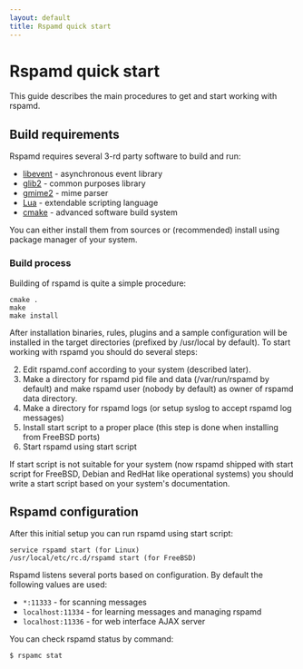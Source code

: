 ```yaml
---
layout: default
title: Rspamd quick start
---
```


# Rspamd quick start

This guide describes the main procedures to get and start working with rspamd.

## Build requirements

Rspamd requires several 3-rd party software to build and run:

* [libevent](http://www.monkey.org/~provos/libevent/) - asynchronous event library
* [glib2](http://library.gnome.org/devel/glib/) - common purposes library
* [gmime2](http://spruce.sourceforge.net/gmime/) - mime parser
* [Lua](http://www.lua.org/) - extendable scripting language
* [cmake](http://www.cmake.org/) - advanced software build system

You can either install them from sources or (recommended) install using package manager of your system.

### Build process

Building of rspamd is quite a simple procedure:

	cmake .
	make
	make install

After installation binaries, rules, plugins and a sample configuration will be installed in the target directories (prefixed by /usr/local by default). To start working with rspamd you should do several steps:

2. Edit rspamd.conf according to your system (described later).
3. Make a directory for rspamd pid file and data (/var/run/rspamd by default) and make rspamd user (nobody by default) as owner of rspamd data directory.
4. Make a directory for rspamd logs (or setup syslog to accept rspamd log messages)
5. Install start script to a proper place (this step is done when installing from FreeBSD ports)
6. Start rspamd using start script

If start script is not suitable for your system (now rspamd shipped with start script for FreeBSD, Debian and RedHat like operational systems) you should write a start script based on your system's documentation.

## Rspamd configuration

After this initial setup you can run rspamd using start script:

	service rspamd start (for Linux)
	/usr/local/etc/rc.d/rspamd start (for FreeBSD)

Rspamd listens several ports based on configuration. By default the following values are used:
* `*:11333` - for scanning messages
* `localhost:11334` - for learning messages and managing rspamd
* `localhost:11336` - for web interface AJAX server

You can check rspamd status by command:

	$ rspamc stat
